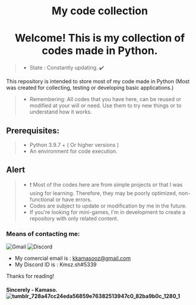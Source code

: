<h1 align = "center"> My code collection </h1>

<h1 align = "center"> Welcome! This is my collection of codes made in Python. </h1>

> - State : Constantly updating. ✔️

This repository is intended to store most of my code made in Python (Most was created for collecting, testing or developing basic applications.)

> - Remembering: All codes that you have here, can be reused or modified at your will or need. Use them to try new things or to understand how it works.

## Prerequisites:

> - Python 3.9.7 + ( Or higher versions )
> - An environment for code execution.

## Alert

> - ❗ Most of the codes here are from simple projects or that I was using for learning. Therefore, they may be poorly optimized, non-functional or have errors.
> - Codes are subject to update or modification by me in the future.
> - If you're looking for mini-games, I'm in development to create a repository with only related content.




### Means of contacting me:
 ![Gmail](https://img.shields.io/badge/Gmail-D14836?style=for-the-badge&logo=gmail&logoColor=white) 
 ![Discord](https://img.shields.io/badge/%3CServer%3E-%237289DA.svg?style=for-the-badge&logo=discord&logoColor=white)
  - My comercial email is : kkamasooz@gmail.com
  - My Discord ID is : Kmsz.sh#5339
  
 Thanks for reading!
####  Sincerely - Kamaso. ![tumblr_728a47cc24eda56859e76382513947c0_82ba9b0c_1280_1](https://user-images.githubusercontent.com/90472141/139562335-a9fccc6a-64a8-483d-8650-affe005bdf71.png)
